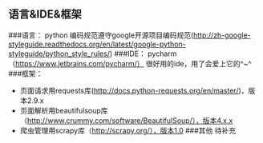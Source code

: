 ## 语言&IDE&框架
###语言：
python
编码规范遵守google开源项目编码规范(http://zh-google-styleguide.readthedocs.org/en/latest/google-python-styleguide/python_style_rules/)
###IDE：
pycharm（https://www.jetbrains.com/pycharm/）  很好用的ide，用了会爱上它的^~^
###框架：
- 页面请求用requests库(http://docs.python-requests.org/en/master/)，版本2.9.x
- 页面解析用beautifulsoup库（http://www.crummy.com/software/BeautifulSoup/），版本4.x.x
- 爬虫管理用scrapy库（http://scrapy.org/），版本1.0
###其他
待补充
